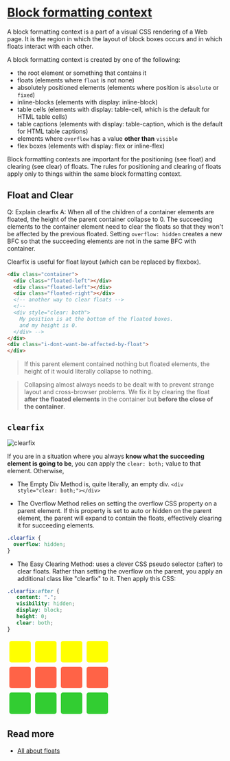 # [Block formatting context](https://developer.mozilla.org/en-US/docs/Web/Guide/CSS/Block_formatting_context)

A block formatting context is a part of a visual CSS rendering of a Web page. It is the region in which the layout of block boxes occurs and in which floats interact with each other.

A block formatting context is created by one of the following:

- the root element or something that contains it
- floats (elements where `float` is not none)
- absolutely positioned elements (elements where position is `absolute` or `fixed`)
- inline-blocks (elements with display: inline-block)
- table cells (elements with display: table-cell, which is the default for HTML table cells)
- table captions (elements with display: table-caption, which is the default for HTML table captions)
- elements where `overflow` has a value **other than** `visible`
- flex boxes (elements with display: flex or inline-flex)

Block formatting contexts are important for the positioning (see float) and clearing (see clear) of floats. The rules for positioning and clearing of floats apply only to things within the same block formatting context.

## Float and Clear
Q: Explain clearfix
A: When all of the children of a container elements are floated, the height of the parent container collapse to 0. The succeeding elements to the container element need to clear the floats so that they won't be affected by the previous floated. Setting `overflow: hidden` creates a new BFC so that the succeeding elements are not in the same BFC with container.

Clearfix is useful for float layout (which can be replaced by flexbox).

```html
<div class="container">
  <div class="floated-left"></div>
  <div class="floated-left"></div>
  <div class="floated-right"></div>
  <!-- another way to clear floats -->
  <!--
  <div style="clear: both">
    My position is at the bottom of the floated boxes.
    and my height is 0.
  </div> -->
</div>
<div class="i-dont-want-be-affected-by-float">
</div>
```

> If this parent element contained nothing but floated elements, the height of it would literally collapse to nothing.

> Collapsing almost always needs to be dealt with to prevent strange layout and cross-browser problems. We fix it by clearing the float **after the floated elements** in the container but **before the close of the container**.

## `clearfix`
![clearfix](http://i.stack.imgur.com/gYRqS.jpg)

If you are in a situation where you always **know what the succeeding element is going to be**, you can apply the `clear: both;` value to that element. Otherwise,

- The Empty Div Method is, quite literally, an empty div. `<div style="clear: both;"></div>`

- The Overflow Method relies on setting the overflow CSS property on a parent element. If this property is set to auto or hidden on the parent element, the parent will expand to contain the floats, effectively clearing it for succeeding elements.
```css
.clearfix {
  overflow: hidden;
}
```

- The Easy Clearing Method: uses a clever CSS pseudo selector (:after) to clear floats. Rather than setting the overflow on the parent, you apply an additional class like "clearfix" to it. Then apply this CSS:
```css
.clearfix:after {
   content: ".";
   visibility: hidden;
   display: block;
   height: 0;
   clear: both;
}
```

<div>
  <div style="float: left; background: yellow; width: 50px; height: 50px; border-radius: 5px; margin: 5px">
  </div>
  <div style="float: left; background: yellow; width: 50px; height: 50px; border-radius: 5px; margin: 5px">
  </div>
  <div style="float: left; background: yellow; width: 50px; height: 50px; border-radius: 5px; margin: 5px">
  </div>
  <div style="float: left; background: yellow; width: 50px; height: 50px; border-radius: 5px; margin: 5px">
  </div>
  <div style="clear: both;"></div>
  <div style="float: left; background: tomato; width: 50px; height: 50px; border-radius: 5px; margin: 5px">
  </div>
  <div style="float: left; background: tomato; width: 50px; height: 50px; border-radius: 5px; margin: 5px">
  </div>
  <div style="float: left; background: tomato; width: 50px; height: 50px; border-radius: 5px; margin: 5px">
  </div>
  <div style="float: left; background: tomato; width: 50px; height: 50px; border-radius: 5px; margin: 5px">
  </div>
  <div style="clear: both;"></div>
  <div style="float: left; background: limegreen; width: 50px; height: 50px; border-radius: 5px; margin: 5px">
  </div>
  <div style="float: left; background: limegreen; width: 50px; height: 50px; border-radius: 5px; margin: 5px">
  </div>
  <div style="float: left; background: limegreen; width: 50px; height: 50px; border-radius: 5px; margin: 5px">
  </div>
  <div style="float: left; background: limegreen; width: 50px; height: 50px; border-radius: 5px; margin: 5px">
  </div>
<div>
<div style="clear: both;"></div>

## Read more
- [All about floats](https://css-tricks.com/all-about-floats/)
